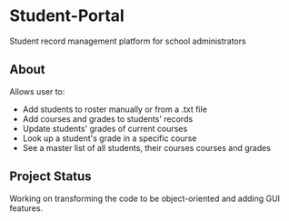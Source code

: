 # Student-Portal
Student record management platform for school administrators

## About
Allows user to:
- Add students to roster manually or from a .txt file
- Add courses and grades to students' records
- Update students' grades of current courses
- Look up a student's grade in a specific course 
- See a master list of all students, their courses courses and grades

## Project Status
Working on transforming the code to be object-oriented and adding GUI features.

